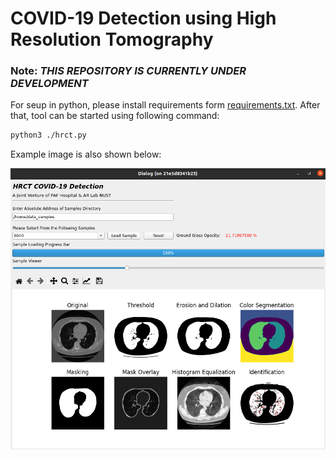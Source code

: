 # COVID-19 Detection using High Resolution Tomography

### Note: ***THIS REPOSITORY IS CURRENTLY UNDER DEVELOPMENT***

For seup in python, please install requirements form [requirements.txt][req_addr]. After that, tool can be started using following command:

```bash
python3 ./hrct.py
```

Example image is also shown below:

![HRCT Main Page][main_page]


[req_addr]: ./requirements.txt
[main_page]: ./MarkDown-Data/hrct.png
